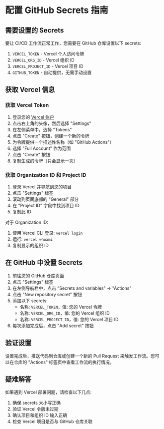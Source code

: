 # 配置 GitHub Secrets 指南

## 需要设置的 Secrets

要让 CI/CD 工作流正常工作，您需要在 GitHub 仓库设置以下 secrets:

1. `VERCEL_TOKEN` - Vercel 个人访问令牌
2. `VERCEL_ORG_ID` - Vercel 组织 ID
3. `VERCEL_PROJECT_ID` - Vercel 项目 ID
4. `GITHUB_TOKEN` - 自动提供，无需手动设置

## 获取 Vercel 信息

### 获取 Vercel Token

1. 登录您的 [Vercel 账户](https://vercel.com/dashboard)
2. 点击右上角的头像，然后选择 "Settings"
3. 在左侧菜单中，选择 "Tokens"
4. 点击 "Create" 按钮，创建一个新的令牌
5. 为令牌提供一个描述性名称（如 "GitHub Actions"）
6. 选择 "Full Account" 作为范围
7. 点击 "Create" 按钮
8. 复制生成的令牌（只会显示一次）

### 获取 Organization ID 和 Project ID

1. 登录 Vercel 并导航到您的项目
2. 点击 "Settings" 标签
3. 滚动到页面底部的 "General" 部分
4. 在 "Project ID" 字段中找到项目 ID
5. 复制此 ID

对于 Organization ID:

1. 使用 Vercel CLI 登录: `vercel login`
2. 运行: `vercel whoami`
3. 复制显示的组织 ID

## 在 GitHub 中设置 Secrets

1. 前往您的 GitHub 仓库页面
2. 点击 "Settings" 标签
3. 在左侧导航栏中，点击 "Secrets and variables" -> "Actions"
4. 点击 "New repository secret" 按钮
5. 添加以下 secrets:
   - 名称: `VERCEL_TOKEN`，值: 您的 Vercel 令牌
   - 名称: `VERCEL_ORG_ID`，值: 您的 Vercel 组织 ID
   - 名称: `VERCEL_PROJECT_ID`，值: 您的 Vercel 项目 ID
6. 每次添加完成后，点击 "Add secret" 按钮

## 验证设置

设置完成后，推送代码到仓库或创建一个新的 Pull Request 来触发工作流。您可以在仓库的 "Actions" 标签页中查看工作流的执行情况。

## 疑难解答

如果遇到 Vercel 部署问题，请检查以下几点:

1. 确保 secrets 大小写正确
2. 验证 Vercel 令牌未过期
3. 确认项目和组织 ID 输入正确
4. 检查 Vercel 项目是否与 GitHub 仓库关联
